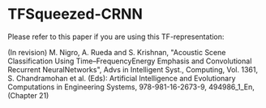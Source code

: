 # TFSqueezed-CRNN

Please refer to this paper if you are using this TF-representation:

(In revision)
M. Nigro, A. Rueda and S. Krishnan, "Acoustic Scene Classification Using Time–FrequencyEnergy Emphasis and Convolutional Recurrent NeuralNetworks", Advs in Intelligent Syst., Computing, Vol. 1361, S. Chandramohan et al. (Eds): Artificial Intelligence and Evolutionary Computations in Engineering Systems, 978-981-16-2673-9, 494986_1_En, (Chapter 21)
